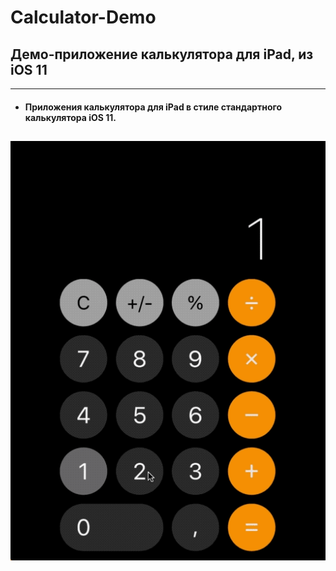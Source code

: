 # Calculator-Demo
## Демо-приложение калькулятора для iPad, из iOS 11

---
- #### Приложения калькулятора для iPad в стиле стандартного калькулятора iOS 11.
![screengrab](/GIFs/CALCULATOR.gif)
---
